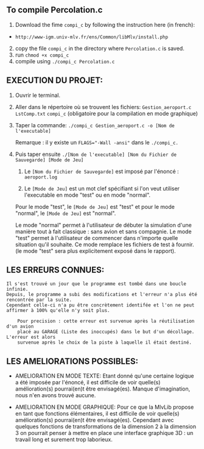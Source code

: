 ## To compile Percolation.c
1. Download the fime ```compi_c``` by following the instruction here (in french):
 * ```http://www-igm.univ-mlv.fr/ens/Common/libMlv/install.php```
2. copy the file ```compi_c``` in the directory where ```Percolation.c``` is saved.
3. run ```chmod +x compi_c ```
4. compile using ```./compi_c Percolation.c```

## EXECUTION DU PROJET:
	
1. Ouvrir le terminal.

2. Aller dans le répertoire où se trouvent les fichiers:
	```Gestion_aeroport.c```
	```LstComp.txt```
	```compi_c``` (obligatoire pour la compilation en mode graphique)

3. Taper la commande: ```./compi_c Gestion_aeroport.c -o [Nom de l'executable]```

	Remarque : il y existe un ```FLAGS="-Wall -ansi"``` dans le ```./compi_c.```

4. Puis taper ensuite ```./[Nom de l'executable] [Nom du Fichier de Sauvegarde] [Mode de Jeu]```

	1. Le ```[Nom du Fichier de Sauvegarde]``` est imposé par l'énoncé : ```aeroport.log```
	
	2. Le ```[Mode de Jeu]``` est un mot clef spécifiant si l'on veut utiliser 
	l'executable en mode "test" ou en mode "normal".
	
	Pour le mode "test", le ```[Mode de Jeu]``` est "test" et pour le mode 
	"normal", le ```[Mode de Jeu]``` est "normal".
	
	Le mode "normal" permet à l'utilisateur de débuter la simulation d'une manière
	tout à fait classique : sans avion et sans compagnie.
	Le mode "test" permet à l'utilisateur de commencer dans n'importe quelle 
	situation qu'il souhaite. Ce mode remplace les fichiers de test à fournir.
	(le mode "test" sera plus explicitement exposé dans le rapport).
		
## LES ERREURS CONNUES:
	
	Il s'est trouvé un jour que le programme est tombé dans une boucle infinie.
	Depuis, le programme a subi des modifications et l'erreur n'a plus été rencontrée par la suite.
	Cependant celle-ci n'a pu être concrètement identifée et l'on ne peut
	affirmer à 100% qu'elle n'y soit plus.
	
		Pour precision : cette erreur est survenue après la réutilisation d'un avion
		placé au GARAGE (Liste des inoccupés) dans le but d'un décollage. L'erreur est alors
		survenue après le choix de la piste à laquelle il était destiné.
	
## LES AMELIORATIONS POSSIBLES:

*	AMELIORATION EN MODE TEXTE: Etant donné qu'une certaine logique a été imposée
	par l'énoncé, il est difficile de voir quelle(s) amélioration(s) pourrai(en)t être
	envisagé(es). Manque d'imagination, nous n'en avons trouvé aucune.
	
*	AMELIORATION EN MODE GRAPHIQUE: Pour ce que la MlvLib propose en tant que 
	fonctions élémentaires, il est difficile de voir quelle(s) amélioration(s)
	pourrai(en)t être envisagé(es). Cependant avec quelques fonctions de transformations
	de la dimension 2 à la dimension 3 on pourrait penser à mettre en place 
	une interface graphique 3D : un travail long et surement trop laborieux.
		
